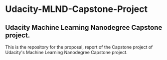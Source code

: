 # Udacity-MLND-Capstone-Project

## Udacity Machine Learning Nanodegree Capstone project. 

This is the repository for the proposal, report of the Capstone project of Udacity's Machine Learning Nanodegree Capstone project. 

